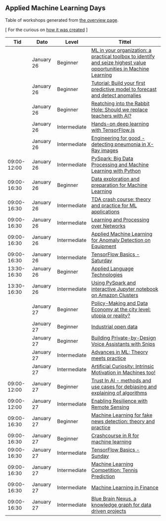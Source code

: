 
## Applied Machine Learning Days
Table of workshops generated from [the overview page][ws].

\[ For the curious on [how it was created][jnb] \]

[ws]: https://www.appliedmldays.org/workshops.html
[jnb]: https://nbviewer.jupyter.org/github/fauskanger/public/blob/master/AppliedMachineLearningDaysWorkshopTableGenerator.ipynb

| Tid | Dato | Level | Tittel |
|---|---|---|---|
|  | January 26 | Beginner | [ML in your organization: a practical toolbox to identify and seize highest value opportunities in Machine Learning](https://www.appliedmldays.org/workshops/ml-in-your-organization-a-practical-toolbox-to-identify-and-seize-highest-value-opportunities-in-machine-learning) |
|  | January 26 | Beginner | [Tutorial: Build your first predictive model to forecast and detect anomalies](https://www.appliedmldays.org/workshops/tutorial-build-your-first-predictive-model-to-forecast-and-detect-anomalies) |
|  | January 26 | Beginner | [Reatching into the Rabbit Hole: Should we replace teachers with AI?](https://www.appliedmldays.org/workshops/reatching-into-the-rabbit-hole-should-we-replace-teachers-with-ai) |
|  | January 26 | Intermediate | [Hands-on deep learning with TensorFlow.js](https://www.appliedmldays.org/workshops/hands-on-deep-learning-with-tensorflow-js) |
|  | January 26 | Intermediate | [Engineering for good - detecting pneumonia in X-Ray images](https://www.appliedmldays.org/workshops/engineering-for-good-detecting-pneumonia-in-x-ray-images) |
| 09:00-12:00 | January 26 | Intermediate | [PySpark: Big Data Processing and Machine Learning with Python](https://www.appliedmldays.org/workshops/pyspark-big-data-processing-and-machine-learning-with-python) |
| 09:00-16:30 | January 26 | Beginner | [Data exploration and preparation for Machine Learning](https://www.appliedmldays.org/workshops/data-exploration-and-preparation-for-machine-learning) |
| 09:00-16:30 | January 26 | Intermediate | [TDA crash course: theory and practice for ML applications](https://www.appliedmldays.org/workshops/tda-crash-course-theory-and-practice-for-ml-applications) |
| 09:00-16:30 | January 26 | Intermediate | [Learning and Processing over Networks](https://www.appliedmldays.org/workshops/learning-and-processing-over-networks) |
| 09:00-16:30 | January 26 | Intermediate | [Applied Machine Learning for Anomaly Detection on Equipment](https://www.appliedmldays.org/workshops/applied-machine-learning-for-anomaly-detection-on-equipment) |
| 09:00-16:30 | January 26 | Intermediate | [TensorFlow Basics - Saturday](https://www.appliedmldays.org/workshops/tensorflow-basics-saturday) |
| 13:30-16:30 | January 26 | Beginner | [Applied Language Technologies](https://www.appliedmldays.org/workshops/applied-language-technologies) |
| 13:30-16:30 | January 26 | Intermediate | [Using PySpark and interactive Jupyter notebook on Amazon Clusters](https://www.appliedmldays.org/workshops/using-pyspark-and-interactive-jupyter-notebook-on-amazon-clusters) |
|  | January 27 | Beginner | [Policy-Making and Data Economy at the city level: utopia or reality?](https://www.appliedmldays.org/workshops/policy-making-and-data-economy-at-the-city-level-utopia-or-reality) |
|  | January 27 | Beginner | [Industrial open data](https://www.appliedmldays.org/workshops/industrial-open-data) |
|  | January 27 | Beginner | [Building Private-by-Design Voice Assistants with Snips](https://www.appliedmldays.org/workshops/building-private-by-design-voice-assistants-with-snips) |
|  | January 27 | Intermediate | [Advances in ML: Theory meets practice](https://www.appliedmldays.org/workshops/advances-in-ml-theory-meets-practice) |
|  | January 27 | Intermediate | [Artificial Curiosity: Intrinsic Motivation in Machines too!](https://www.appliedmldays.org/workshops/artificial-curiosity-intrinsic-motivation-in-machines-too) |
| 09:00-12:00 | January 27 | Beginner | [Trust In AI - methods and use cases for debiasing and explaining of algorithms](https://www.appliedmldays.org/workshops/trust-in-ai-methods-and-use-cases-for-debiasing-and-explaining-of-algorithms) |
| 09:00-12:00 | January 27 | Intermediate | [Enabling Resilience with Remote Sensing](https://www.appliedmldays.org/workshops/enabling-resilience-with-remote-sensing) |
| 09:00-16:30 | January 27 | Beginner | [Machine Learning for fake news detection: theory and practice](https://www.appliedmldays.org/workshops/machine-learning-for-fake-news-detection-theory-and-practice) |
| 09:00-16:30 | January 27 | Beginner | [Crashcourse in R for machine learning](https://www.appliedmldays.org/workshops/crashcourse-in-r-for-machine-learning) |
| 09:00-16:30 | January 27 | Intermediate | [TensorFlow Basics - Sunday](https://www.appliedmldays.org/workshops/tensorflow-basics-sunday) |
| 09:00-16:30 | January 27 | Intermediate | [Machine Learning Competition: Tennis Prediction](https://www.appliedmldays.org/workshops/machine-learning-competition-tennis-prediction) |
| 09:00-16:30 | January 27 | Intermediate | [Machine Learning in Finance](https://www.appliedmldays.org/workshops/machine-learning-in-finance) |
| 09:00-16:30 | January 27 | Intermediate | [Blue Brain Nexus, a knowledge graph for data driven projects](https://www.appliedmldays.org/workshops/blue-brain-nexus-a-knowledge-graph-for-data-driven-projects) |
